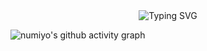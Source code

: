 <div align="center">
    <img src="https://readme-typing-svg.demolab.com?font=Fira+Code&pause=1000&color=32CD32&width=450&lines=一日之计在于晨&center=true&size=30" alt="Typing SVG" />
</div>

![numiyo's github activity graph](https://github-readme-activity-graph.vercel.app/graph?username=numiyo&theme=github-compact)

